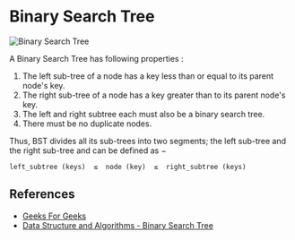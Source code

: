 # Binary Search Tree

![Binary Search Tree](https://upload.wikimedia.org/wikipedia/commons/thumb/d/da/Binary_search_tree.svg/300px-Binary_search_tree.svg.png)

A Binary Search Tree has following properties :  
1. The left sub-tree of a node has a key less than or equal to its parent node's key.
2. The right sub-tree of a node has a key greater than to its parent node's key.
3. The left and right subtree each must also be a binary search tree.
4. There must be no duplicate nodes.

Thus, BST divides all its sub-trees into two segments; the left sub-tree and the right sub-tree and can be defined as −

```
left_subtree (keys)  ≤  node (key)  ≤  right_subtree (keys)
```

## References

- [Geeks For Geeks](geeksforgeeks.org)
- [Data Structure and Algorithms - Binary Search Tree](https://www.tutorialspoint.com/data_structures_algorithms/binary_search_tree.htm)
